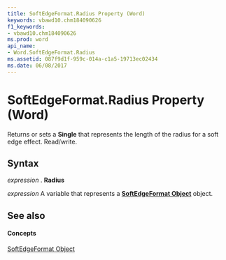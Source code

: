 ```yaml
---
title: SoftEdgeFormat.Radius Property (Word)
keywords: vbawd10.chm184090626
f1_keywords:
- vbawd10.chm184090626
ms.prod: word
api_name:
- Word.SoftEdgeFormat.Radius
ms.assetid: 087f9d1f-959c-014a-c1a5-19713ec02434
ms.date: 06/08/2017
---
```



# SoftEdgeFormat.Radius Property (Word)

Returns or sets a  **Single** that represents the length of the radius for a soft edge effect. Read/write.


## Syntax

 _expression_ . **Radius**

 _expression_ A variable that represents a **[SoftEdgeFormat Object](Word.SoftEdgeFormat.md)** object.


## See also


#### Concepts


[SoftEdgeFormat Object](Word.SoftEdgeFormat.md)

